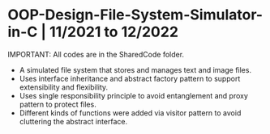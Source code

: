 # OOP-Design-File-System-Simulator-in-C | 11/2021 to 12/2022

IMPORTANT: All codes are in the SharedCode folder.

- A simulated file system that stores and manages text and image files.
- Uses interface inheritance and abstract factory pattern to support extensibility and flexibility.
- Uses single responsibility principle to avoid entanglement and proxy pattern to protect files.
- Different kinds of functions were added via visitor pattern to avoid cluttering the abstract interface.
